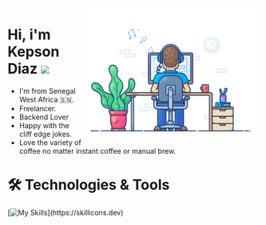 <div align="left">
  <a href="https://api.daily.dev/get?r=SupianIDz" target="_blank">
    <img
      width="355"
      align="right"
      src="https://raw.githubusercontent.com/SupianIDz/SupianIDz/main/coding.gif"
    />
  </a>
</div>

# Hi, i'm Kepson Diaz <img src="https://media.giphy.com/media/mGcNjsfWAjY5AEZNw6/giphy.gif" width="50">

  - I'm from Senegal West Africa 🇸🇳.
  - Freelancer.
  - Backend Lover
  - Happy with the cliff edge jokes.
  - Love the variety of coffee no matter instant coffee or manual brew. 

 #  🛠 Technologies & Tools

  [![My Skills](https://skillicons.dev/icons?i=js,html,css,typescript,tailwind,laravel,filament,livewire,alpine,go,python,docker,postgres,mysql,mongodb,linux,)](https://skillicons.dev)


